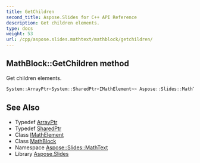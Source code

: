 ```yaml
---
title: GetChildren
second_title: Aspose.Slides for C++ API Reference
description: Get children elements.
type: docs
weight: 53
url: /cpp/aspose.slides.mathtext/mathblock/getchildren/
---
```

## MathBlock::GetChildren method


Get children elements.

```cpp
System::ArrayPtr<System::SharedPtr<IMathElement>> Aspose::Slides::MathText::MathBlock::GetChildren() override
```

## See Also

* Typedef [ArrayPtr](../../../system/arrayptr/)
* Typedef [SharedPtr](../../../system/sharedptr/)
* Class [IMathElement](../../imathelement/)
* Class [MathBlock](../)
* Namespace [Aspose::Slides::MathText](../../)
* Library [Aspose.Slides](../../../)
